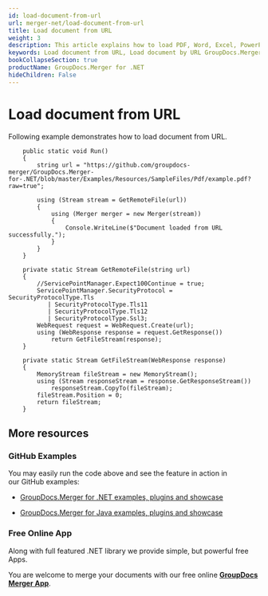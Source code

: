 ```yaml
---
id: load-document-from-url
url: merger-net/load-document-from-url
title: Load document from URL
weight: 3
description: This article explains how to load PDF, Word, Excel, PowerPoint documents from URL when using GroupDocs.Merger for .NET.
keywords: Load document from URL, Load document by URL GroupDocs.Merger
bookCollapseSection: true
productName: GroupDocs.Merger for .NET
hideChildren: False
---
```


# Load document from URL

Following example demonstrates how to load document from URL.

 		public static void Run()
        {
            string url = "https://github.com/groupdocs-merger/GroupDocs.Merger-for-.NET/blob/master/Examples/Resources/SampleFiles/Pdf/example.pdf?raw=true";
            
            using (Stream stream = GetRemoteFile(url))
            {
                using (Merger merger = new Merger(stream))
                {
                    Console.WriteLine($"Document loaded from URL successfully.");
                }
            }
        }

        private static Stream GetRemoteFile(string url)
        {
            //ServicePointManager.Expect100Continue = true;
            ServicePointManager.SecurityProtocol = SecurityProtocolType.Tls
               | SecurityProtocolType.Tls11
               | SecurityProtocolType.Tls12
               | SecurityProtocolType.Ssl3;
            WebRequest request = WebRequest.Create(url);
            using (WebResponse response = request.GetResponse())
                return GetFileStream(response);
        }

        private static Stream GetFileStream(WebResponse response)
        {
            MemoryStream fileStream = new MemoryStream();
            using (Stream responseStream = response.GetResponseStream())
                responseStream.CopyTo(fileStream);
            fileStream.Position = 0;
            return fileStream;
        }

## More resources

### GitHub Examples 

You may easily run the code above and see the feature in action in our GitHub examples:

*   [GroupDocs.Merger for .NET examples, plugins and showcase](https://github.com/groupdocs-merger/GroupDocs.Merger-for-.NET)
    
*   [GroupDocs.Merger for Java examples, plugins and showcase](https://github.com/groupdocs-merger/GroupDocs.Merger-for-Java)
    

### Free Online App 

Along with full featured .NET library we provide simple, but powerful free Apps.

You are welcome to merge your documents with our free online **[GroupDocs Merger App](https://products.groupdocs.app/merger)**.

